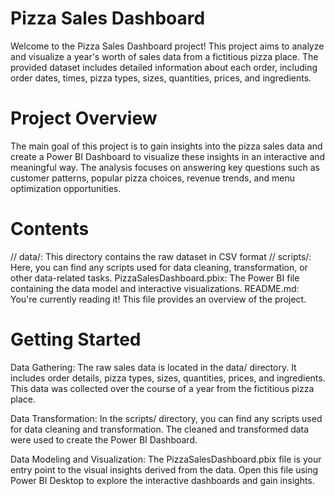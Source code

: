 #  Pizza Sales Dashboard
Welcome to the Pizza Sales Dashboard project! This project aims to analyze and visualize a year's worth of sales data from a fictitious pizza place. The provided dataset includes detailed information about each order, including order dates, times, pizza types, sizes, quantities, prices, and ingredients.

#  Project Overview
The main goal of this project is to gain insights into the pizza sales data and create a Power BI Dashboard to visualize these insights in an interactive and meaningful way. The analysis focuses on answering key questions such as customer patterns, popular pizza choices, revenue trends, and menu optimization opportunities.

#  Contents
// data/: This directory contains the raw dataset in CSV format 
    //
scripts/: Here, you can find any scripts used for data cleaning, transformation, or other data-related tasks.
PizzaSalesDashboard.pbix: The Power BI file containing the data model and interactive visualizations.
README.md: You're currently reading it! This file provides an overview of the project.

#  Getting Started
Data Gathering: The raw sales data is located in the data/ directory. It includes order details, pizza types, sizes, quantities, prices, and ingredients. This data was collected over the course of a year from the fictitious pizza place.

Data Transformation: In the scripts/ directory, you can find any scripts used for data cleaning and transformation. The cleaned and transformed data were used to create the Power BI Dashboard.

Data Modeling and Visualization: The PizzaSalesDashboard.pbix file is your entry point to the visual insights derived from the data. Open this file using Power BI Desktop to explore the interactive dashboards and gain insights.
